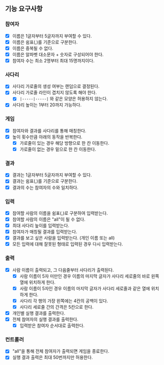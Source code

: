## 기능 요구사항
### 참여자
- [x] 이름은 1글자부터 5글자까지 부여할 수 있다.
- [x] 이름은 쉼표(,)를 기준으로 구분한다.
- [x] 이름은 중복될 수 없다.
- [x] 이름은 알파벳 대소문자 + 숫자로 구성되어야 한다.
- [x] 참여자 수는 최소 2명부터 최대 15명까지이다. 

### 사다리
- [x] 사다리 가로줄의 생성 여부는 랜덤으로 결정된다.
- [x] 사다리 가로줄 라인이 겹치지 않도록 해야 한다.
  - [x] `|-----|-----|` 와 같은 모양은 허용하지 않는다.
- [x] 사다리 높이는 1부터 20까지 가능하다.

### 게임
- [x] 참여자와 결과를 사다리를 통해 매칭한다.
- [x] 높이 횟수만큼 아래의 동작을 반복한다.
  - [x] 가로줄이 있는 경우 해당 방향으로 한 칸 이동한다.
  - [x] 가로줄이 없는 경우 밑으로 한 칸 이동한다.

### 결과
- [x] 결과는 1글자부터 5글자까지 부여할 수 있다.
- [x] 결과는 쉼표(,)를 기준으로 구분한다.
- [x] 결과의 수는 참여자의 수와 일치하다.

### 입력
- [x] 참여할 사람의 이름을 쉼표(,)로 구분하여 입력받는다.
- [x] 참여할 사람의 이름은 "all"이 될 수 없다.
- [x] 최대 사다리 높이를 입력받는다.
- [x] 참여자가 매칭될 결과를 입력받는다.
- [x] 결과를 보고 싶은 사람을 입력받는다. (개인 이름 또는 all)
- [x] 모든 입력에 대해 잘못된 형태로 입력된 경우 다시 입력받는다.

### 출력
- [x] 사람 이름이 출력되고, 그 다음줄부터 사다리가 출력된다.
  - [x] 사람 이름이 5자 미만인 경우 이름의 마지막 글자가 사다리 세로줄의 바로 왼쪽 열에 위치하게 한다.
  - [x] 사람 이름이 5자인 경우 이름의 마지막 글자가 사다리 세로줄과 같은 열에 위치하게 한다.
  - [x] 사다리 각 행의 가장 왼쪽에는 4칸의 공백이 있다.
  - [x] 사다리 세로줄 간의 간격은 5칸으로 한다.
- [x] 개인별 실행 결과를 출력한다.
- [x] 전체 참여자의 실행 결과를 출력한다.
  - [x] 입력받은 참여자 순서대로 출력한다.

### 컨트롤러
- [x] "all"을 통해 전체 참여자가 출력되면 게임을 종료한다.
- [x] 실행 결과 출력은 최대 50번까지만 허용한다.
